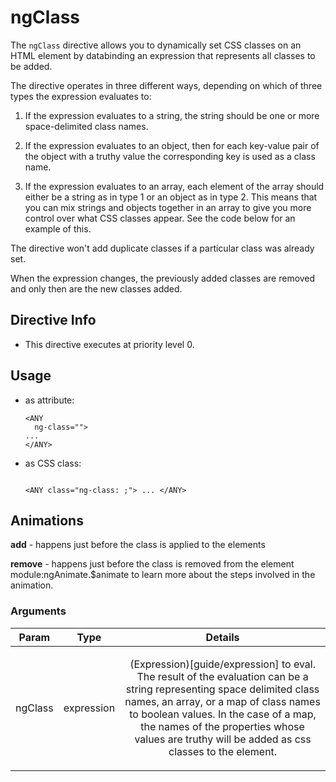 



# ngClass








The `ngClass` directive allows you to dynamically set CSS classes on an HTML element by databinding
an expression that represents all classes to be added.

The directive operates in three different ways, depending on which of three types the expression
evaluates to:

1. If the expression evaluates to a string, the string should be one or more space-delimited class
names.

2. If the expression evaluates to an object, then for each key-value pair of the
object with a truthy value the corresponding key is used as a class name.

3. If the expression evaluates to an array, each element of the array should either be a string as in
type 1 or an object as in type 2. This means that you can mix strings and objects together in an array
to give you more control over what CSS classes appear. See the code below for an example of this.


The directive won't add duplicate classes if a particular class was already set.

When the expression changes, the previously added classes are removed and only then are the
new classes added.








## Directive Info


* This directive executes at priority level 0.


## Usage



* as attribute:
    ```
    <ANY
      ng-class="">
    ...
    </ANY>
    ```
* as CSS class:
    ```
    
    <ANY class="ng-class: ;"> ... </ANY>
    ```



## Animations
**add** - happens just before the class is applied to the elements

**remove** - happens just before the class is removed from the element
module:ngAnimate.$animate to learn more about the steps involved in the animation.

### Arguments

| Param | Type | Details |
| :--: | :--: | :--: |
| ngClass | expression | <p>(Expression)[guide/expression] to eval. The result of the evaluation can be a string representing space delimited class names, an array, or a map of class names to boolean values. In the case of a map, the names of the properties whose values are truthy will be added as css classes to the element.</p>  |




